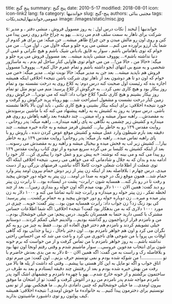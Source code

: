 title: پنج گنج
summary: پنج گنج
date: 2010-5-17
modified: 2018-08-01
icon:  icon-link2
lang: fa
category: خواندنیها
slug: پنج-گنج
authors: مجتبی بنائی
tags: عمومی,خواندنیها,لبخند,نکات
image: /images/static/misc.jpg

s: خواندنیها | لبخند | نکات    درس اول :  یه روز مسوول فروش ، منشی دفتر ، و مدير شرکت برای ناهار به سمت سلف قدم می زدند... يهو يه چراغ جادو روی زمين پيدا می کنن و روی اون رو مالش ميدن و جن چراغ ظاهر ميشه... جن ميگه: من برای هر کدوم از شما يک آرزو برآورده می کنم... منشی می پره جلو و ميگه «اول من ، اول من!... من می خوام که توی باهاماس باشم ، سوار يه قايق بادبانی شيک باشم و هيچ نگرانی و غمی از دنيا نداشته باشم»... پوووف منشی ناپديد ميشه... بعد مسوول فروش می پره جلو و ميگه: «حالا من ، حالا من!... من می خوام توی هاوايی کنار ساحل لم بدم ، يه ماساژور شخصی و يه منبع بی انتهای آبجو داشته باشم و تمام عمرم حال کنم»... پوووف! مسوول فروش هم ناپديد ميشه... بعد جن به مدير ميگه: حالا نوبت توئه... مدير ميگه: «من می خوام که اون دو تا هر دوشون بعد از ناهار توی شرکت باشن  نتيجهء اخلاقی اينکه هميشه اجازه بده که رئيست اول صحبت کنه  درس دوم:  يه کلاغ روی يه درخت نشسته بود و تمام روز بيکار بود و هيچ کاری نمی کرد... يه خرگوش از کلاغ پرسيد: منم می تونم مثل تو تمام روز بيکار بشينم و هيچ کاری نکنم؟ کلاغ جواب داد: البته که می تونی!... خرگوش روی زمين کنار درخت نشست و مشغول استراحت شد... يهو روباه پريد خرگوش رو گرفت و خورد  نتيجهء اخلاقی: برای اينکه بيکار بشينی و هيچ کاری نکنی ، بايد اون بالا بالاها نشسته باشی.  درس سوم:  يه روز يه کشيش به يه راهبه پيشنهاد می کنه که با ماشين برسوندش به مقصدش... راهبه سوار ميشه و راه ميفتن... چند دقيقهء بعد راهبه پاهاش رو روی هم میندازه و کشيش زير چشمی يه نگاهی به پای راهبه ميندازه... راهبه ميگه: پدر روحانی ، روايت مقدس ۱۲۹ رو به خاطر بيار... کشيش قرمز ميشه و به جاده خيره ميشه... چند دقيقه بعد بازم شيطون وارد عمل ميشه و کشيش موقع عوض کردن دنده ، بازوش رو با پای راهبه تماس ميده... راهبه باز ميگه: پدر روحانی! روايت مقدس ۱۲۹ رو به خاطر بيار!... کشيش زير لب يه فحش ميده و بيخيال ميشه و راهبه رو به مقصدش می رسونه... بعد از اينکه کشيش به کليسا بر می گرده سريع ميدوه و از توی کتاب روايت مقدس ۱۲۹ رو پيدا می کنه و می بينه که نوشته: «به پيش برو و عمل خود را پيگيری کن... کار خود را ادامه بده و بدان که به جلال و شادمانی که می خواهی می رسی.  نتيجهء اخلاقی اينکه اگه توی شغلت از اطلاعات شغلی خودت کاملا آگاه نباشی، فرصتهای بزرگی رو از دست ميدی.  درس چهارم :  بلافاصله بعد از اينکه زن پيتر از زير دوش حمام بيرون اومد پيتر وارد حمام شد... همون موقع زنگ در خونه به صدا در اومد... زن پيتر يه حوله دور خودش پيچيد و رفت تا در رو باز کنه... همسايه شون -رابرت- پشت در ايستاده بود... تا رابرت زن پيتر رو ديد گفت: همين الان ۱۰۰۰ دلار بهت ميدم اگه اون حوله رو بندازی زمين!... بعد از چند لحظه تفکر ، زن پيتر حوله رو ميندازه و رابرت چند ثانيه تماشا می کنه و ۱۰۰۰ دلار به زن پيتر ميده و ميره... زن دوباره حوله رو دور خودش پيچيد و به حمام برگشت... پيتر پرسيد: کی بود زنگ زد؟ زن جواب داد: رابرت همسايه مون بود... پيتر گفت: خوبه... چيزی در مورد ۱۰۰۰ دلاری که به من بدهکار بود گفت؟  نتيجهء اخلاقی: اگه شما اطلاعات حساس مشترک با کسی داريد حتما به همسرتان بگویید.  درس پنجم:  من خيلی خوشحال بودم... من و نامزدم قرار ازدواجمون رو گذاشته بوديم... والدينم خيلی کمکم کردند... دوستانم خيلی تشويقم کردند و نامزدم هم دختر فوق العاده ای بود... فقط يه چيز من رو يه کم نگران می کرد و اون هم خواهر نامزدم بود... اون دختر باحال ، زيبا و جذابی بود که گاهی اوقات بی پروا با من شوخی های ناجوری می کرد و باعث می شد که من احساس راحتی نداشته باشم... يه روز خواهر نامزدم با من تماس گرفت و از من خواست که برم خونه شون برای انتخاب مدعوين عروسی... سوار ماشينم شدم و وقتی رفتم اونجا اون تنها بود و بلافاصله رک و راست به من گفت: اگه همين الان ۵۰۰ دلار به من بدی بعدش حاضرم با تو ................! من شوکه شده بودم و نمی تونستم حرف بزنم... اون گفت: من ميرم توی اتاق خواب و اگه تو مايل به اين کار هستی بيا پيشم... وقتی که داشت از پله ها بالا می رفت من بهش خيره شده بودم و بعد از رفتنش چند دقيقه ايستادم و بعد به طرف در ساختمون برگشتم و از خونه خارج شدم... يهو با چهرهء نامزدم و چشمهای اشک آلود پدر نامزدم مواجه شدم پدر نامزدم من رو در آغوش گرفت و گفت: تو از امتحان ما موفق بيرون اومدی... ما خيلی خوشحاليم که چنين دامادی داريم... ما هيچکس بهتر از تو نمی تونستيم برای دخترمون پيدا کنيم... به خانوادهء ما خوش اومدی.!  نتيجهء اخلاقی: هميشه کيف پولتون رو توی داشبورد ماشينتون بذاريد.